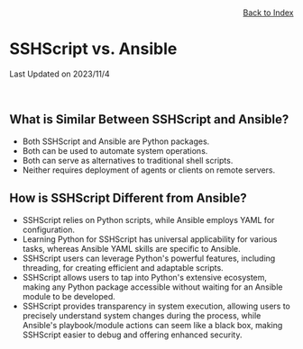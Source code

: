 # SSHScript vs. Ansible

Last Updated on 2023/11/4

<div style="text-align:right;position:relative;top:-140px"><a href="./index">Back to Index</a></div>


## What is Similar Between SSHScript and Ansible?

- Both SSHScript and Ansible are Python packages.
- Both can be used to automate system operations.
- Both can serve as alternatives to traditional shell scripts.
- Neither requires deployment of agents or clients on remote servers.

## How is SSHScript Different from Ansible?

- SSHScript relies on Python scripts, while Ansible employs YAML for configuration.
- Learning Python for SSHScript has universal applicability for various tasks, whereas Ansible YAML skills are specific to Ansible.
- SSHScript users can leverage Python's powerful features, including threading, for creating efficient and adaptable scripts.
- SSHScript allows users to tap into Python's extensive ecosystem, making any Python package accessible without waiting for an Ansible module to be developed.
- SSHScript provides transparency in system execution, allowing users to precisely understand system changes during the process, while Ansible's playbook/module actions can seem like a black box, making SSHScript easier to debug and offering enhanced security.
